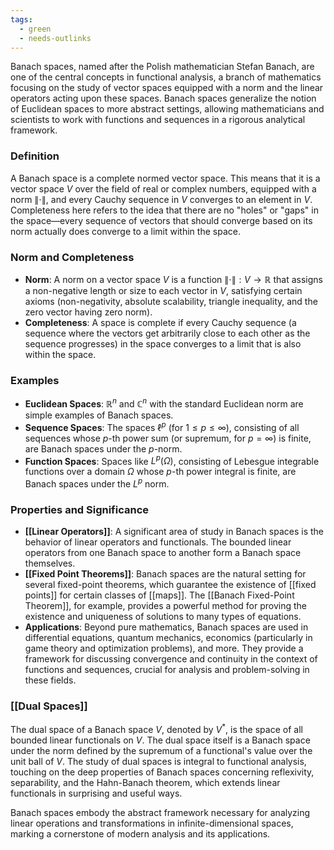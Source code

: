 ```yaml
---
tags:
  - green
  - needs-outlinks
---
```

Banach spaces, named after the Polish mathematician Stefan Banach, are one of the central concepts in functional analysis, a branch of mathematics focusing on the study of vector spaces equipped with a norm and the linear operators acting upon these spaces. Banach spaces generalize the notion of Euclidean spaces to more abstract settings, allowing mathematicians and scientists to work with functions and sequences in a rigorous analytical framework.

### Definition

A Banach space is a complete normed vector space. This means that it is a vector space $V$ over the field of real or complex numbers, equipped with a norm $\|\cdot\|$, and every Cauchy sequence in $V$ converges to an element in $V$. Completeness here refers to the idea that there are no "holes" or "gaps" in the space—every sequence of vectors that should converge based on its norm actually does converge to a limit within the space.

### Norm and Completeness

- **Norm**: A norm on a vector space $V$ is a function $\|\cdot\|: V \rightarrow \mathbb{R}$ that assigns a non-negative length or size to each vector in $V$, satisfying certain axioms (non-negativity, absolute scalability, triangle inequality, and the zero vector having zero norm).
- **Completeness**: A space is complete if every Cauchy sequence (a sequence where the vectors get arbitrarily close to each other as the sequence progresses) in the space converges to a limit that is also within the space.

### Examples

- **Euclidean Spaces**: $\mathbb{R}^n$ and $\mathbb{C}^n$ with the standard Euclidean norm are simple examples of Banach spaces.
- **Sequence Spaces**: The spaces $\ell^p$ (for $1 \leq p \leq \infty$), consisting of all sequences whose $p$-th power sum (or supremum, for $p=\infty$) is finite, are Banach spaces under the $p$-norm.
- **Function Spaces**: Spaces like $L^p(\Omega)$, consisting of Lebesgue integrable functions over a domain $\Omega$ whose $p$-th power integral is finite, are Banach spaces under the $L^p$ norm.

### Properties and Significance

- **[[Linear Operators]]**: A significant area of study in Banach spaces is the behavior of linear operators and functionals. The bounded linear operators from one Banach space to another form a Banach space themselves.
- **[[Fixed Point Theorems]]**: Banach spaces are the natural setting for several fixed-point theorems, which guarantee the existence of [[fixed points]] for certain classes of [[maps]]. The [[Banach Fixed-Point Theorem]], for example, provides a powerful method for proving the existence and uniqueness of solutions to many types of equations.
- **Applications**: Beyond pure mathematics, Banach spaces are used in differential equations, quantum mechanics, economics (particularly in game theory and optimization problems), and more. They provide a framework for discussing convergence and continuity in the context of functions and sequences, crucial for analysis and problem-solving in these fields.

### [[Dual Spaces]]

The dual space of a Banach space $V$, denoted by $V^*$, is the space of all bounded linear functionals on $V$. The dual space itself is a Banach space under the norm defined by the supremum of a functional's value over the unit ball of $V$. The study of dual spaces is integral to functional analysis, touching on the deep properties of Banach spaces concerning reflexivity, separability, and the Hahn-Banach theorem, which extends linear functionals in surprising and useful ways.

Banach spaces embody the abstract framework necessary for analyzing linear operations and transformations in infinite-dimensional spaces, marking a cornerstone of modern analysis and its applications.